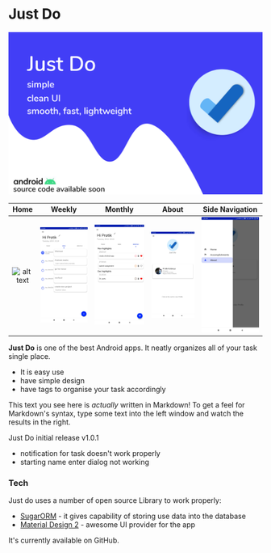 # Just Do
![alt text](https://github.com/pratikKataria/Android-App/blob/master/main_onbard.png)

Home           | Weekly             |  Monthly      | About            |  Side Navigation     
:-------------------------:|:-------------------------:|:-------------------------:| :-------------------------:|:-------------------------:
![alt text](https://drive.google.com/drive/folders/1p-XoY_q0Aj8Zu1zB6ifs2DEkhlJ-jBDt) | ![alt text](https://github.com/pratikKataria/Android-App/blob/master/Screenshot_2019-11-26-02-28-23-695_com.example.justdo.jpg) |  ![alt text](https://github.com/pratikKataria/Android-App/blob/master/Screenshot_2019-11-26-02-28-25-657_com.example.justdo.jpg) | ![alt text](https://github.com/pratikKataria/Android-App/blob/master/Screenshot_2019-11-26-02-28-39-173_com.example.justdo.jpg)  |  ![alt text](https://github.com/pratikKataria/Android-App/blob/master/Screenshot_2019-11-26-02-28-42-390_com.example.justdo.jpg)


**Just Do** is one of the best Android apps. It neatly organizes all of your task single place.

  - It is easy use 
  - have simple design 
  - have tags to organise your task accordingly

This text you see here is *actually* written in Markdown! To get a feel for Markdown's syntax, type some text into the left window and watch the results in the right.

Just Do initial release v1.0.1
  - notification for task doesn't work properly
  - starting name enter dialog not working

### Tech

Just do uses a number of open source Library to work properly:

* [SugarORM](https://satyan.github.io/sugar/index.html) - it gives capability of storing use data into the database
* [Material Design 2](https://material.io/) - awesome UI provider for the app

It's currently available on GitHub.
